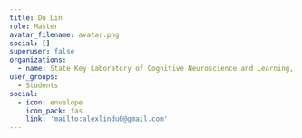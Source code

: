```yaml
---
title: Du Lin
role: Master
avatar_filename: avatar.png
social: []
superuser: false
organizations:
  - name: State Key Laboratory of Cognitive Neuroscience and Learning, Beijing Normal University
user_groups:
  - Students
social:
  - icon: envelope
    icon_pack: fas
    link: 'mailto:alexlindu0@gmail.com'
---
```


